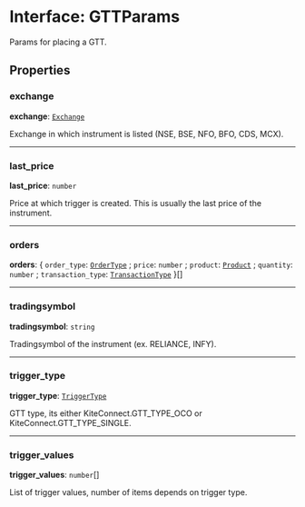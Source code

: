 # Interface: GTTParams

Params for placing a GTT.

## Properties

### exchange

 **exchange**: [`Exchange`](../modules.md#exchange)

Exchange in which instrument is listed (NSE, BSE, NFO, BFO, CDS, MCX).

___

### last\_price

 **last\_price**: `number`

Price at which trigger is created. This is usually the last price of the instrument.

___

### orders

 **orders**: { `order_type`: [`OrderType`](../modules.md#ordertype) ; `price`: `number` ; `product`: [`Product`](../modules.md#product) ; `quantity`: `number` ; `transaction_type`: [`TransactionType`](../modules.md#transactiontype)  }[]

___

### tradingsymbol

 **tradingsymbol**: `string`

Tradingsymbol of the instrument (ex. RELIANCE, INFY).

___

### trigger\_type

 **trigger\_type**: [`TriggerType`](../modules.md#triggertype)

GTT type, its either KiteConnect.GTT_TYPE_OCO or KiteConnect.GTT_TYPE_SINGLE.

___

### trigger\_values

 **trigger\_values**: `number`[]

List of trigger values, number of items depends on trigger type.
